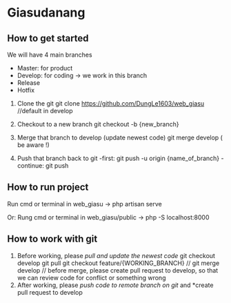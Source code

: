 # Giasudanang

## How to get started
We will have 4 main branches
- Master: for product
- Develop: for coding -> we work in this branch
- Release
- Hotfix
1. Clone the git
git clone https://github.com/DungLe1603/web_giasu //default in develop

2. Checkout to a new branch
git checkout -b {new_branch}

3. Merge that branch to develop (update newest code)
git merge develop ( be aware !)

3. Push that branch back to git
-first: git push -u origin {name_of_branch}
-continue: git push

## How to run project
Run cmd or terminal in web_giasu 
	-> php artisan serve
    
Or: Rung cmd or terminal in web_giasu/public
	-> php -S localhost:8000

## How to work with git
1. Before working, please *pull and update the newest code*
git checkout develop
git pull
git checkout feature/{WORKING_BRANCH}
// git merge develop
// before merge, please create pull request to develop, so that we can review code for conflict or something wrong 
2. After working, please *push code to remote branch on git* and *create pull request to develop

